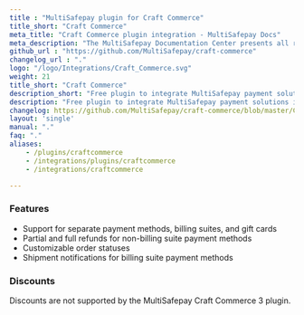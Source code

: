 ```yaml
---
title : "MultiSafepay plugin for Craft Commerce"
title_short: "Craft Commerce"
meta_title: "Craft Commerce plugin integration - MultiSafepay Docs"
meta_description: "The MultiSafepay Documentation Center presents all relevant information about our Plugins and API. You can also find support pages for payment methods, tools and general questions as well as the contact details of our Support and Integration Teams."
github_url : "https://github.com/MultiSafepay/craft-commerce"
changelog_url : "."
logo: "/logo/Integrations/Craft_Commerce.svg"
weight: 21
title_short: "Craft Commerce"
description_short: "Free plugin to integrate MultiSafepay payment solutions into your Craft Commerce webshop"
description: "Free plugin to integrate MultiSafepay payment solutions into your Craft Commerce 3 webshop"
changelog: https://github.com/MultiSafepay/craft-commerce/blob/master/CHANGELOG.md
layout: 'single'
manual: "."
faq: "."
aliases: 
    - /plugins/craftcommerce
    - /integrations/plugins/craftcommerce
    - /integrations/craftcommerce

---
```


### Features

- Support for separate payment methods, billing suites, and gift cards
- Partial and full refunds for non-billing suite payment methods
- Customizable order statuses
- Shipment notifications for billing suite payment methods

### Discounts
Discounts are not supported by the MultiSafepay Craft Commerce 3 plugin.